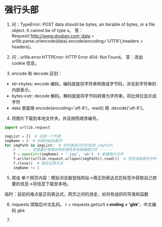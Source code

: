 # 强行头部

1. 问：TypeError: POST data should be bytes, an iterable of bytes, or a file object. It cannot be of type s。
答：Request('http://www.douban.com',data  = urllib.parse.urlencode(data).encode(encoding='UTF8'),headers = headers)。 

2. 问：urllib.error.HTTPError: HTTP Error 404: Not Found。
答：添加 cookie 信息。

3. encode 和 decode 区别：
* str->bytes: encode 编码，编码就是将字符串转换成字节码，涉及到字符串的内部表示。
* bytes->str: decode 解码，解码就是将字节码转换为字符串，将比特位显示成字符
* data 里面用 encode(encoding='utf-8')，read() 用 .decode('utf-8')。

4. 将图片下载到本地文件夹，并且按照顺序编号。
```python
import urllib.request

imgList = []  # 这是一个列表
imgName = 0  # 列表的起始数字
for imgPath in imgList:  # 将列表逐行打印变成 imgPath
    # ------ 这里最好使用异常处理及多线程编程方式 ------
    f = open(str(imgName) + ".jpg", 'wb')  # 新建图片文件
    f.write((urllib.request.urlopen(imgPath)).read())  # 然后读取网页中的图片文件读取然后写入之前建好的文件中
    f.close()  # 做完记得关闭
    imgName += 1
```

5. 爬虫
单个网页内容：模拟浏览器登陆网站→用正则表达式在标签中获取自己想要的信息→将信息下载至本地。

临时：目前的难点是正则表达式，网页之间的游走，如何有组织的写类和函数

6. requests 爬取后中文乱码。
r = requests.get(url)
**r.ending = 'gbk'**，中文编码 gbk

7.